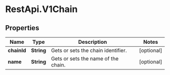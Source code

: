 # RestApi.V1Chain

## Properties

Name | Type | Description | Notes
------------ | ------------- | ------------- | -------------
**chainId** | **String** | Gets or sets the chain identifier. | [optional] 
**name** | **String** | Gets or sets the name of the chain. | [optional] 


